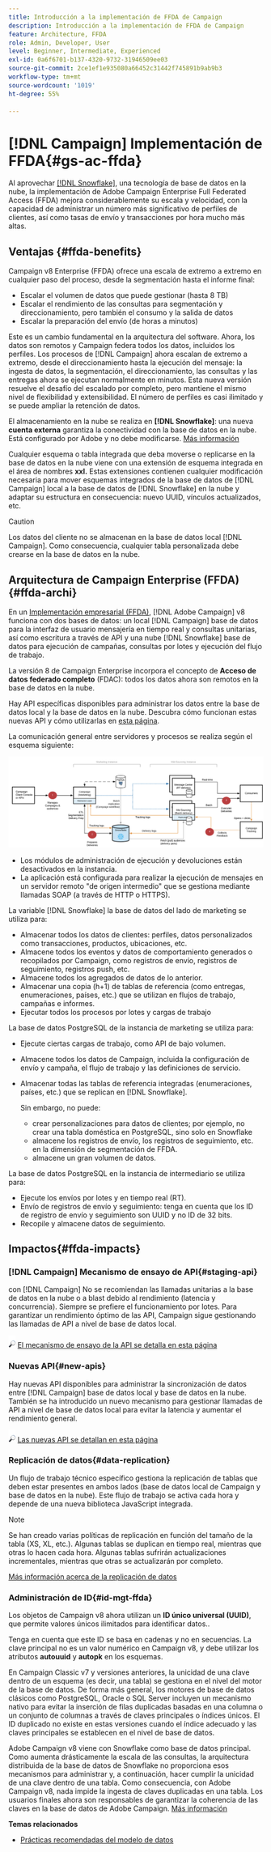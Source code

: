 ```yaml
---
title: Introducción a la implementación de FFDA de Campaign
description: Introducción a la implementación de FFDA de Campaign
feature: Architecture, FFDA
role: Admin, Developer, User
level: Beginner, Intermediate, Experienced
exl-id: 0a6f6701-b137-4320-9732-31946509ee03
source-git-commit: 2ce1ef1e935080a66452c31442f745891b9ab9b3
workflow-type: tm+mt
source-wordcount: '1019'
ht-degree: 55%

---
```


# [!DNL Campaign] Implementación de FFDA{#gs-ac-ffda}

Al aprovechar [[!DNL Snowflake]](https://www.snowflake.com/), una tecnología de base de datos en la nube, la implementación de Adobe Campaign Enterprise Full Federated Access (FFDA) mejora considerablemente su escala y velocidad, con la capacidad de administrar un número más significativo de perfiles de clientes, así como tasas de envío y transacciones por hora mucho más altas.

## Ventajas {#ffda-benefits}

Campaign v8 Enterprise (FFDA) ofrece una escala de extremo a extremo en cualquier paso del proceso, desde la segmentación hasta el informe final:

* Escalar el volumen de datos que puede gestionar (hasta 8 TB)
* Escalar el rendimiento de las consultas para segmentación y direccionamiento, pero también el consumo y la salida de datos
* Escalar la preparación del envío (de horas a minutos)

Este es un cambio fundamental en la arquitectura del software. Ahora, los datos son remotos y Campaign federa todos los datos, incluidos los perfiles. Los procesos de [!DNL Campaign] ahora escalan de extremo a extremo, desde el direccionamiento hasta la ejecución del mensaje: la ingesta de datos, la segmentación, el direccionamiento, las consultas y las entregas ahora se ejecutan normalmente en minutos. Esta nueva versión resuelve el desafío del escalado por completo, pero mantiene el mismo nivel de flexibilidad y extensibilidad. El número de perfiles es casi ilimitado y se puede ampliar la retención de datos.

El almacenamiento en la nube se realiza en **[!DNL Snowflake]**: una nueva **cuenta externa** garantiza la conectividad con la base de datos en la nube. Está configurado por Adobe y no debe modificarse. [Más información](../config/external-accounts.md)

Cualquier esquema o tabla integrada que deba moverse o replicarse en la base de datos en la nube viene con una extensión de esquema integrada en el área de nombres **xxl.** Estas extensiones contienen cualquier modificación necesaria para mover esquemas integrados de la base de datos de [!DNL Campaign] local a la base de datos de [!DNL Snowflake] en la nube y adaptar su estructura en consecuencia: nuevo UUID, vínculos actualizados, etc.

>[!CAUTION]
>
> Los datos del cliente no se almacenan en la base de datos local [!DNL Campaign]. Como consecuencia, cualquier tabla personalizada debe crearse en la base de datos en la nube.

## Arquitectura de Campaign Enterprise (FFDA){#ffda-archi}

En un [Implementación empresarial (FFDA)](../architecture/enterprise-deployment.md), [!DNL Adobe Campaign] v8 funciona con dos bases de datos: un local [!DNL Campaign] base de datos para la interfaz de usuario mensajería en tiempo real y consultas unitarias, así como escritura a través de API y una nube [!DNL Snowflake] base de datos para ejecución de campañas, consultas por lotes y ejecución del flujo de trabajo.

La versión 8 de Campaign Enterprise incorpora el concepto de **Acceso de datos federado completo** (FDAC): todos los datos ahora son remotos en la base de datos en la nube.

Hay API específicas disponibles para administrar los datos entre la base de datos local y la base de datos en la nube. Descubra cómo funcionan estas nuevas API y cómo utilizarlas en [esta página](new-apis.md).

La comunicación general entre servidores y procesos se realiza según el esquema siguiente:

![](assets/architecture.png)

* Los módulos de administración de ejecución y devoluciones están desactivados en la instancia.
* La aplicación está configurada para realizar la ejecución de mensajes en un servidor remoto &quot;de origen intermedio&quot; que se gestiona mediante llamadas SOAP (a través de HTTP o HTTPS).

La variable [!DNL Snowflake] la base de datos del lado de marketing se utiliza para:

* Almacenar todos los datos de clientes: perfiles, datos personalizados como transacciones, productos, ubicaciones, etc.
* Almacene todos los eventos y datos de comportamiento generados o recopilados por Campaign, como registros de envío, registros de seguimiento, registros push, etc.
* Almacene todos los agregados de datos de lo anterior.
* Almacenar una copia (h+1) de tablas de referencia (como entregas, enumeraciones, países, etc.) que se utilizan en flujos de trabajo, campañas e informes.
* Ejecutar todos los procesos por lotes y cargas de trabajo


La base de datos PostgreSQL de la instancia de marketing se utiliza para:

* Ejecute ciertas cargas de trabajo, como API de bajo volumen.
* Almacene todos los datos de Campaign, incluida la configuración de envío y campaña, el flujo de trabajo y las definiciones de servicio.
* Almacenar todas las tablas de referencia integradas (enumeraciones, países, etc.) que se replican en [!DNL Snowflake].

   Sin embargo, no puede:
   * crear personalizaciones para datos de clientes; por ejemplo, no crear una tabla doméstica en PostgreSQL, sino solo en Snowflake
   * almacene los registros de envío, los registros de seguimiento, etc. en la dimensión de segmentación de FFDA.
   * almacene un gran volumen de datos.


La base de datos PostgreSQL en la instancia de intermediario se utiliza para:

* Ejecute los envíos por lotes y en tiempo real (RT).
* Envío de registros de envío y seguimiento: tenga en cuenta que los ID de registro de envío y seguimiento son UUID y no ID de 32 bits.
* Recopile y almacene datos de seguimiento.


## Impactos{#ffda-impacts}

### [!DNL Campaign] Mecanismo de ensayo de API{#staging-api}

con [!DNL Campaign] No se recomiendan las llamadas unitarias a la base de datos en la nube o a blast debido al rendimiento (latencia y concurrencia). Siempre se prefiere el funcionamiento por lotes. Para garantizar un rendimiento óptimo de las API, Campaign sigue gestionando las llamadas de API a nivel de base de datos local.

![](../assets/do-not-localize/glass.png) [El mecanismo de ensayo de la API se detalla en esta página](staging.md)

### Nuevas API{#new-apis}

Hay nuevas API disponibles para administrar la sincronización de datos entre [!DNL Campaign] base de datos local y base de datos en la nube. También se ha introducido un nuevo mecanismo para gestionar llamadas de API a nivel de base de datos local para evitar la latencia y aumentar el rendimiento general.

![](../assets/do-not-localize/glass.png) [Las nuevas API se detallan en esta página](new-apis.md)


### Replicación de datos{#data-replication}

Un flujo de trabajo técnico específico gestiona la replicación de tablas que deben estar presentes en ambos lados (base de datos local de Campaign y base de datos en la nube). Este flujo de trabajo se activa cada hora y depende de una nueva biblioteca JavaScript integrada.

>[!NOTE]
>
> Se han creado varias políticas de replicación en función del tamaño de la tabla (XS, XL, etc.).
> Algunas tablas se duplican en tiempo real, mientras que otras lo hacen cada hora. Algunas tablas sufrirán actualizaciones incrementales, mientras que otras se actualizarán por completo.

[Más información acerca de la replicación de datos](replication.md)

### Administración de ID{#id-mgt-ffda}

Los objetos de Campaign v8 ahora utilizan un **ID único universal (UUID)**, que permite valores únicos ilimitados para identificar datos..

Tenga en cuenta que este ID se basa en cadenas y no en secuencias. La clave principal no es un valor numérico en Campaign v8, y debe utilizar los atributos **autouuid** y **autopk** en los esquemas.

En Campaign Classic v7 y versiones anteriores, la unicidad de una clave dentro de un esquema (es decir, una tabla) se gestiona en el nivel del motor de la base de datos. De forma más general, los motores de base de datos clásicos como PostgreSQL, Oracle o SQL Server incluyen un mecanismo nativo para evitar la inserción de filas duplicadas basadas en una columna o un conjunto de columnas a través de claves principales o índices únicos. El ID duplicado no existe en estas versiones cuando el índice adecuado y las claves principales se establecen en el nivel de base de datos.

Adobe Campaign v8 viene con Snowflake como base de datos principal. Como aumenta drásticamente la escala de las consultas, la arquitectura distribuida de la base de datos de Snowflake no proporciona esos mecanismos para administrar y, a continuación, hacer cumplir la unicidad de una clave dentro de una tabla. Como consecuencia, con Adobe Campaign v8, nada impide la ingesta de claves duplicadas en una tabla. Los usuarios finales ahora son responsables de garantizar la coherencia de las claves en la base de datos de Adobe Campaign. [Más información](keys.md)

**Temas relacionados**

* [Prácticas recomendadas del modelo de datos](../dev/datamodel-best-practices.md)
